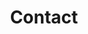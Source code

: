 ---
title: "Contact"
layout: "contact"
hero_img: /img/images/aromathai-logo2-clean-1024x337.png
hero_text: Traditional Thai massage and spa in Girona
contact_heading: Contact
img1: /img/images/beautiful-woman-relaxing-spa-salon-with-hot-stones-body-beauty-treatment-therapy-less-696x1024.jpg
img2: /img/images/beautiful-young-black-woman-enjoying-face-head-massage-spa-salon-when-lying-bed-tray-with-aroma-oils-less-683x1024.jpg
advance_message: "ADVANCED BOOKING RECOMMENDED <p>!!! NO EROTIC MASSAGE !!!</p>"
address_heading: Address
address_details: "<p>Aroma Thai Massage &amp; Spa<br>C/Obra 3,<br>17001 Girona <br>Spain<br>Tel: 972 282 791<br>WhatsApp: 648 294 872<br>Email: info@aromathai.cat <br>FB icon:@Aroma Thai Massage &amp; Spa <br>ig icon : @aromathai_girona</p>"
opening_hours: Opening Hours
opening_hours_details: "<p>Tuesday &#8211; Saturday: 10:30 a.m. &#8211; 7:30p.m.<br>Sunday &#8211; Monday: Closed<br><br></p>"
---